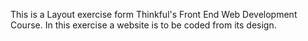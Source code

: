 This is a Layout exercise form Thinkful's Front End Web Development Course.
In this exercise a website is to be coded from its design.